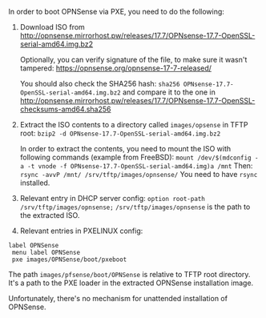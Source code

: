 In order to boot OPNSense via PXE,
you need to do the following:

1. Download ISO from http://opnsense.mirrorhost.pw/releases/17.7/OPNsense-17.7-OpenSSL-serial-amd64.img.bz2

   Optionally, you can verify signature of the file, to make sure
   it wasn't tampered:
   https://opnsense.org/opnsense-17-7-released/
   
   You should also check the SHA256 hash:
   `sha256 OPNsense-17.7-OpenSSL-serial-amd64.img.bz2`
   and compare it to the one in http://opnsense.mirrorhost.pw/releases/17.7/OPNsense-17.7-OpenSSL-checksums-amd64.sha256

2. Extract the ISO contents to a directory called
    `images/opsense` in TFTP root:
    `bzip2 -d OPNsense-17.7-OpenSSL-serial-amd64.img.bz2`
    
   In order to extract the contents, you need to mount
   the ISO with following commands (example from FreeBSD):
   `mount /dev/$(mdconfig -a -t vnode -f OPNsense-17.7-OpenSSL-serial-amd64.img)a /mnt`
   Then:
   `rsync -avvP /mnt/ /srv/tftp/images/opnsense/`
   You need to have `rsync` installed.

2. Relevant entry in DHCP server config:
    `option root-path /srv/tftp/images/opnsense;`
   `/srv/tftp/images/opnsense` is the path to the extracted ISO.

3. Relevant entries in PXELINUX config:
```
label OPNSense
 menu label OPNSense
 pxe images/OPNSense/boot/pxeboot
```

The path `images/pfsense/boot/OPNSense` is relative to TFTP root directory.
It's a path to the PXE loader in the extracted OPNSense installation image.

Unfortunately, there's no mechanism for unattended installation of OPNSense.
